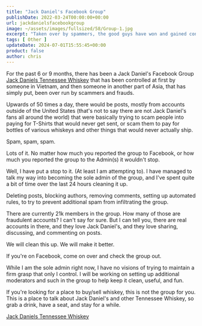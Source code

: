```yaml
---
title: "Jack Daniel's Facebook Group"
publishDate: 2022-03-24T00:00:00+00:00
url: jackdanielsfacebookgroup
image: ~/assets/images/fullsized/58/Group-1.jpg
excerpt: "Taken over by spammers, the good guys have won and gained control over a large Jack Daniel's Facebook Group"
tags: [ Other ] 
updateDate: 2024-07-01T15:55:45+00:00
product: false
author: chris
---
```

For the past 6 or 9 months, there has been a Jack Daniel's Facebook Group [Jack Daniels Tennessee Whiskey](https://www.facebook.com/groups/tennesseewhiskey) that has been controlled at first by someone in Vietnam, and then someone in another part of Asia, that has simply put, been over run by scammers and frauds.

Upwards of 50 times a day, there would be posts, mostly from accounts outside of the United States (that's not to say there are not Jack Daniel's fans all around the world) that were basically trying to scam people into paying for T-Shirts that would never get sent, or scam them to pay for bottles of various whiskeys and other things that would never actually ship.

Spam, spam, spam.

Lots of it. No matter how much you reported the group to Facebook, or how much you reported the group to the Admin(s) it wouldn't stop.

Well, I have put a stop to it. (At least I am attempting to). I have managed to talk my way into becoming the sole admin of the group, and I've spent quite a bit of time over the last 24 hours cleaning it up.

Deleting posts, blocking authors, removing comments, setting up automated rules, to try to prevent additional spam from infiltrating the group.

There are currently 21k members in the group. How many of those are fraudulent accounts? I can't say for sure. But I can tell you, there are real accounts in there, and they love Jack Daniel's, and they love sharing, discussing, and commenting on posts.

We will clean this up. We will make it better. 

If you're on Facebook, come on over and check the group out.

While I am the sole admin right now, I have no visions of trying to maintain a firm grasp that only I control. I will be working on setting up additional moderators and such in the group to help keep it clean, useful, and fun.

If you're looking for a place to buy/sell whiskey, this is not the group for you. This is a place to talk about Jack Daniel's and other Tennessee Whiskey, so grab a drink, have a seat, and stay for a while.

[Jack Daniels Tennessee Whiskey](https://www.facebook.com/groups/tennesseewhiskey)


